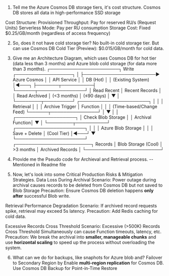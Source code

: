 1. Tell me the Azure Cosmos DB storage tiers, it's cost structure.
Cosmos DB stores all data in high-performance SSD storage

Cost Structure:
  Provisioned Throughput: Pay for reserved RU/s (Request Units)
  Serverless Mode: Pay per RU consumption
  Storage Cost: Fixed $0.25/GB/month (regardless of access frequency)

2. So, does it not have cold storage tier?
No built-in cold storage tier. But can use Cosmos DB Cold Tier (Preview): $0.015/GB/month for cold data.

3. Give me an Architecture Diagram, which uses Cosmos DB for hot tier (data less than 3 months) and Azure blob cold storage (for data more than 3 months).
┌──────────────────────┐         Write         ┌──────────────────┐
│                      ├───────────────────────►   Azure Cosmos   │
│   API Service        │                       │     DB (Hot)     │
│ (Existing System)    │◄───┐                 ├───────┬──────────┤
└──────┬───────────────┘    │ Read Recent      │ Recent Records   │
       │ Read Archived      │ (<3 months)      │ (≤90 days)       │
       ▼                    │                  └────────┬─────────┘
┌──────────────────────┐    │                           │
│   Retrieval          │    │                           │ Archive Trigger
│   Function           │    │                           │ (Time-based/Change Feed)
└──────┬───────────────┘    │                           ▼
       │                    │                 ┌───────────────────┐
       │ Check Blob Storage │                 │  Archival Function│
       ▼                    │                 └────────┬──────────┘
┌──────────────────────┐    │                          │
│ Azure Blob Storage   │    │                          │ Save + Delete
│ (Cool Tier)          │◄───┘                          ▼
└──────────────────────┘                 ┌────────────────────────┐
                               Records   │   Blob Storage (Cool)  │
                               >3 months │  Archived Records      │
                                         └────────────────────────┘

4. Provide me the Pseudo code for Archieval and Retrieval process.
-- Mentioned in Readme file

5. Now, let's look into some Critical Production Risks & Mitigation Strategies.
Data Loss During Archival
Scenario: Power outage during archival causes records to be deleted from Cosmos DB but not saved to Blob Storage
Precaution: Ensure Cosmos DB deletion happens **only after** successful Blob write.

Retrieval Performance Degradation
Scenario: If archived record requests spike, retrieval may exceed 5s latency.
Precaution: Add Redis caching for cold data.

Excessive Records Cross Threshold
Scenario: Excessive (>500K) Records Cross Threshold Simultaneously can cause Function timeouts, latency, etc.
Precaution: We break the archival into **smaller, manageable chunks** and use **horizontal scaling** to speed up the process without overloading the system.

6. What can we do for backups, like snaphots for Azure blob and?
Failover to Secondary Region by Enable **multi-region replication** for Cosmos DB.
Use Cosmos DB Backup for Point-in-Time Restore
